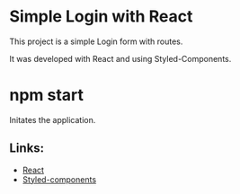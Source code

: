 # Simple Login with React

This project is a simple Login form with routes.

It was developed with React and using Styled-Components.

# npm start
Initates the application.

## Links:
- [React](https://pt-br.reactjs.org/)
- [Styled-components](https://github.com/styled-components)
